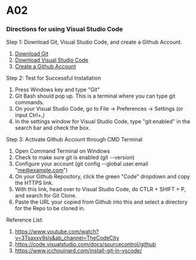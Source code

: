 # A02
### Directions for using Visual Studio Code
Step 1: Download Git, Visual Studio Code, and create a Github Account.
1. [Download Git](https://git-scm.com/downloads)
2. [Download Visual Studio Code](https://code.visualstudio.com/)
3. [Create a Github Account](https://github.com/)

Step 2: Test for Successful Installation
1. Press Windows key and type "Git"
2. Git Bash should pop up. This is a terminal where you can type git commands.
3. On your Visual Studio Code, go to File -> Preferences -> Settings (or input Ctrl+,)
4. In the settings window for Visual Studio Code, type "git:enabled" in the search bar and check the box.

Step 3: Activate Github Account through CMD Terminal
1. Open Command Terminal on Windows
2. Check to make sure git is enabled (git --version)
3. Configure your account (git config --global user.email "me@example.com")
4. On your Github Repository, click the green "Code" dropdown and copy the HTTPS link.
5. With this link, head over to Visual Studio Code, do CTLR + SHIFT + P, and search for Git Clone.
6. Paste the URL your copied from Github into this and select a directory for the Repo to be cloned in.


Reference List:
1. https://www.youtube.com/watch?v=3Tsaxxv9sls&ab_channel=TheCodeCity
2. https://code.visualstudio.com/docs/sourcecontrol/github
3. https://www.jcchouinard.com/install-git-in-vscode/
